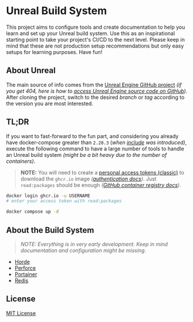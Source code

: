 Unreal Build System
===================

This project aims to configure tools and create documentation to help you learn and set up your Unreal build system. Use this as an inspirational starting point to take your project's CI/CD to the next level. Please keep in mind that these are not production setup recommendations but only easy setups for learning purposes. Have fun!

## About Unreal

The main source of info comes from the [Unreal Engine GitHub project](https://github.com/EpicGames/UnrealEngine) _(if you get 404, here is how to [access Unreal Engine source code on GitHub](https://www.unrealengine.com/en-US/ue-on-github))_. After cloning the project, switch to the desired _branch_ or _tag_ according to the version you are most interested.


## TL;DR

If you want to fast-forward to the fun part, and considering you already have docker-compose greater than `2.20.3` (_when [include](https://docs.docker.com/compose/multiple-compose-files/include/) was introduced)_, execute the following command to have a large number of tools to handle an Unreal build system _(might be a bit heavy due to the number of containers)_.

> **NOTE:** You will need to create a [personal access tokens (classic)](https://github.com/settings/tokens) to download the `ghcr.io` image _([authentication docs](https://docs.github.com/en/authentication/keeping-your-account-and-data-secure/managing-your-personal-access-tokens))_. Just `read:packages` should be enough _([GitHub container registry docs](https://docs.github.com/en/packages/working-with-a-github-packages-registry/working-with-the-container-registry))_.

```bash
docker login ghcr.io -u USERNAME
# enter your access token with read:packages

docker compose up -d
```

## About the Build System

> _NOTE: Everything is in very early development. Keep in mind documentation and configuration might be missing._

- [Horde](horde/README.md)
- [Perforce](perforce/README.md)
- [Portainer](portainer/)
- [Redis](redis/)

## License

[MIT License](LICENSE)
